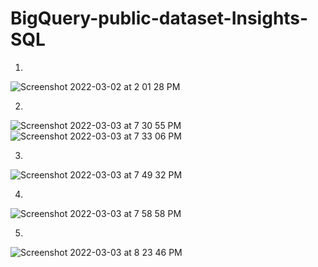 # BigQuery-public-dataset-Insights-SQL

1.
![Screenshot 2022-03-02 at 2 01 28 PM](https://user-images.githubusercontent.com/100759105/156597876-4381e056-9113-4d2f-9f7f-0af7da24f403.png)

2.
![Screenshot 2022-03-03 at 7 30 55 PM](https://user-images.githubusercontent.com/100759105/156751843-272f8b24-7a56-44a5-bc21-4dd17fe14d50.png)
![Screenshot 2022-03-03 at 7 33 06 PM](https://user-images.githubusercontent.com/100759105/156752300-817bc9ba-a604-49a3-b7d8-356a36b08f63.png)

3.
![Screenshot 2022-03-03 at 7 49 32 PM](https://user-images.githubusercontent.com/100759105/156752333-e6d6c684-a7c9-4175-9656-fef7406f0a25.png)

4.
![Screenshot 2022-03-03 at 7 58 58 PM](https://user-images.githubusercontent.com/100759105/156752837-92c966a6-1c8e-4b91-92d0-1629d8978c34.png)

5.
![Screenshot 2022-03-03 at 8 23 46 PM](https://user-images.githubusercontent.com/100759105/156753520-6e863c25-a5b3-41c7-98ec-a53b558b9a3b.png)
